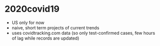 # 2020covid19

* US only for now
* naive, short term projects of current trends
* uses covidtracking.com data (so only test-confirmed cases, few hours of lag while records are updated)
